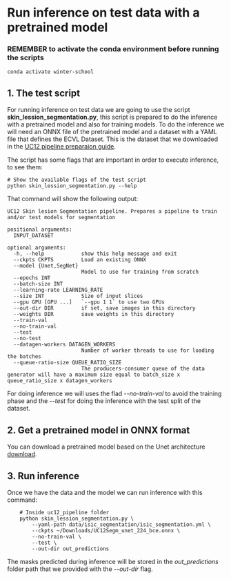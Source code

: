 # Run inference on test data with a pretrained model

### REMEMBER to activate the conda environment before running the scripts

    conda activate winter-school

## 1. The test script
For running inference on test data we are going to use the script **skin_lession_segmentation.py**, this script is prepared to do the inference with a pretrained model
and also for training models. To do the inference we will need an ONNX file of the pretrained model and a dataset with a YAML file that defines the ECVL Dataset. This is
the dataset that we downloaded in the [UC12 pipeline preparaion guide](00_pipeline_preparation.md).

The script has some flags that are important in order to execute inference, to see them:

    # Show the available flags of the test script
    python skin_lession_segmentation.py --help

That command will show the following output:

    UC12 Skin lesion Segmentation pipeline. Prepares a pipeline to train and/or test models for segmentation

    positional arguments:
      INPUT_DATASET

    optional arguments:
      -h, --help            show this help message and exit
      --ckpts CKPTS         Load an existing ONNX
      --model {Unet,SegNet}
                            Model to use for training from scratch
      --epochs INT
      --batch-size INT
      --learning-rate LEARNING_RATE
      --size INT            Size of input slices
      --gpu GPU [GPU ...]   `--gpu 1 1` to use two GPUs
      --out-dir DIR         if set, save images in this directory
      --weights DIR         save weights in this directory
      --train-val
      --no-train-val
      --test
      --no-test
      --datagen-workers DATAGEN_WORKERS
                            Number of worker threads to use for loading the batches
      --queue-ratio-size QUEUE_RATIO_SIZE
                            The producers-consumer queue of the data generator will have a maximum size equal to batch_size x queue_ratio_size x datagen_workers

For doing inference we will uses the flad *--no-train-val* to avoid the training phase and the *--test* for doing the inference with the test split of the dataset.

## 2. Get a pretrained model in ONNX format
You can download a pretrained model based on the Unet architecture [download](https://drive.google.com/uc?id=16Xu_w1LJa1m2f7SIDxInmS5lv6PN_s7G&export=download).

## 3. Run inference
Once we have the data and the model we can run inference with this command:

        # Inside uc12_pipeline folder
        python skin_lession_segmentation.py \
            --yaml-path data/isic_segmentation/isic_segmentation.yml \
            --ckpts ~/Downloads/UC12Segm_unet_224_bce.onnx \
            --no-train-val \
            --test \
            --out-dir out_predictions

The masks predicted during inference will be stored in the *out_predictions* folder path that we provided with the *--out-dir* flag.
